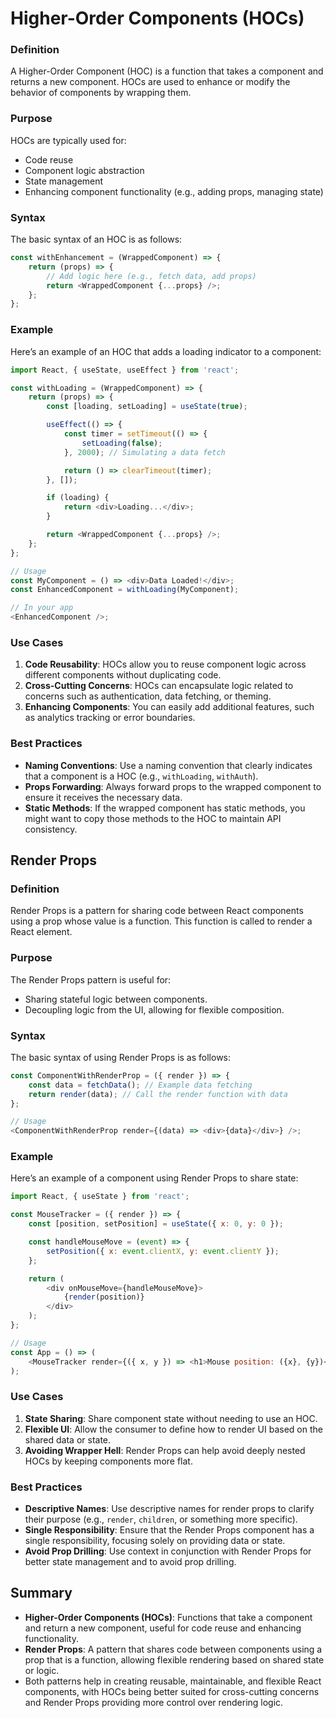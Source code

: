# Higher-Order Components (HOCs)

### Definition

A Higher-Order Component (HOC) is a function that takes a component and returns a new component. HOCs are used to enhance or modify the behavior of components by wrapping them.

### Purpose

HOCs are typically used for:

- Code reuse
- Component logic abstraction
- State management
- Enhancing component functionality (e.g., adding props, managing state)

### Syntax

The basic syntax of an HOC is as follows:

```javascript
const withEnhancement = (WrappedComponent) => {
    return (props) => {
        // Add logic here (e.g., fetch data, add props)
        return <WrappedComponent {...props} />;
    };
};
```

### Example

Here’s an example of an HOC that adds a loading indicator to a component:

```javascript
import React, { useState, useEffect } from 'react';

const withLoading = (WrappedComponent) => {
    return (props) => {
        const [loading, setLoading] = useState(true);

        useEffect(() => {
            const timer = setTimeout(() => {
                setLoading(false);
            }, 2000); // Simulating a data fetch

            return () => clearTimeout(timer);
        }, []);

        if (loading) {
            return <div>Loading...</div>;
        }

        return <WrappedComponent {...props} />;
    };
};

// Usage
const MyComponent = () => <div>Data Loaded!</div>;
const EnhancedComponent = withLoading(MyComponent);

// In your app
<EnhancedComponent />;
```

### Use Cases

1. **Code Reusability**: HOCs allow you to reuse component logic across different components without duplicating code.
2. **Cross-Cutting Concerns**: HOCs can encapsulate logic related to concerns such as authentication, data fetching, or theming.
3. **Enhancing Components**: You can easily add additional features, such as analytics tracking or error boundaries.

### Best Practices

- **Naming Conventions**: Use a naming convention that clearly indicates that a component is a HOC (e.g., `withLoading`, `withAuth`).
- **Props Forwarding**: Always forward props to the wrapped component to ensure it receives the necessary data.
- **Static Methods**: If the wrapped component has static methods, you might want to copy those methods to the HOC to maintain API consistency.

## Render Props

### Definition

Render Props is a pattern for sharing code between React components using a prop whose value is a function. This function is called to render a React element.

### Purpose

The Render Props pattern is useful for:

- Sharing stateful logic between components.
- Decoupling logic from the UI, allowing for flexible composition.

### Syntax

The basic syntax of using Render Props is as follows:

```javascript
const ComponentWithRenderProp = ({ render }) => {
    const data = fetchData(); // Example data fetching
    return render(data); // Call the render function with data
};

// Usage
<ComponentWithRenderProp render={(data) => <div>{data}</div>} />;
```

### Example

Here’s an example of a component using Render Props to share state:

```javascript
import React, { useState } from 'react';

const MouseTracker = ({ render }) => {
    const [position, setPosition] = useState({ x: 0, y: 0 });

    const handleMouseMove = (event) => {
        setPosition({ x: event.clientX, y: event.clientY });
    };

    return (
        <div onMouseMove={handleMouseMove}>
            {render(position)}
        </div>
    );
};

// Usage
const App = () => (
    <MouseTracker render={({ x, y }) => <h1>Mouse position: ({x}, {y})</h1>} />
);
```

### Use Cases

1. **State Sharing**: Share component state without needing to use an HOC.
2. **Flexible UI**: Allow the consumer to define how to render UI based on the shared data or state.
3. **Avoiding Wrapper Hell**: Render Props can help avoid deeply nested HOCs by keeping components more flat.

### Best Practices

- **Descriptive Names**: Use descriptive names for render props to clarify their purpose (e.g., `render`, `children`, or something more specific).
- **Single Responsibility**: Ensure that the Render Props component has a single responsibility, focusing solely on providing data or state.
- **Avoid Prop Drilling**: Use context in conjunction with Render Props for better state management and to avoid prop drilling.

## Summary

- **Higher-Order Components (HOCs)**: Functions that take a component and return a new component, useful for code reuse and enhancing functionality.
- **Render Props**: A pattern that shares code between components using a prop that is a function, allowing flexible rendering based on shared state or logic.
- Both patterns help in creating reusable, maintainable, and flexible React components, with HOCs being better suited for cross-cutting concerns and Render Props providing more control over rendering logic.